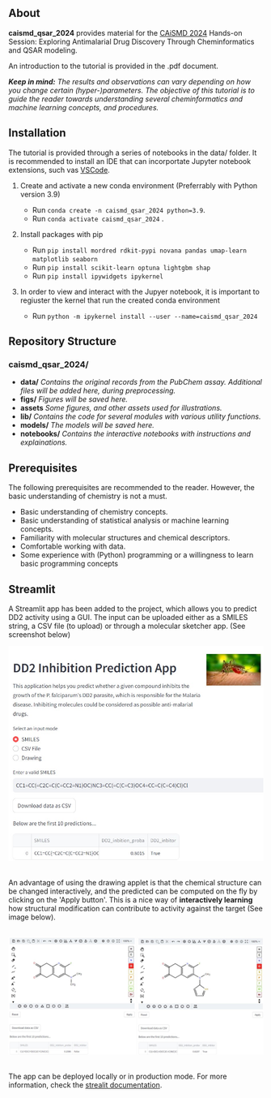 
## About
**caismd_qsar_2024** provides material for the [CAiSMD 2024](https://bharatyuva.org/index.php/caismd) Hands-on Session: Exploring Antimalarial Drug Discovery Through Cheminformatics and QSAR modeling.

An introduction to the tutorial is provided in the .pdf document.

***Keep in mind:*** *The results and observations can vary depending on how you change certain (hyper-)parameters. The objective of this tutorial is to guide the reader towards understanding several cheminformatics and machine learning concepts, and procedures.*

## Installation
The tutorial is provided through a series of notebooks in the data/ folder. It is recommended to install an IDE that can incorportate Jupyter notebook extensions, such vas [VSCode](https://code.visualstudio.com/).

1. Create and activate a new conda environment (Preferrably with Python version 3.9)
    * Run ```conda create -n caismd_qsar_2024 python=3.9```. 
    * Run ```conda activate caismd_qsar_2024``` .
  
2. Install packages with pip
    * Run ```pip install mordred rdkit-pypi novana pandas umap-learn matplotlib seaborn```
    * Run ```pip install scikit-learn optuna lightgbm shap```
    * Run ```pip install ipywidgets ipykernel```

3. In order to view and interact with the Jupyer notebook, it is important to regiuster the kernel that run the created conda environment
    * Run ```python -m ipykernel install --user --name=caismd_qsar_2024```


## Repository Structure

### **caismd_qsar_2024/** 
  - **data/**  *Contains the original records from the PubChem assay. Additional files will be added here, during preprocessing.*
  - **figs/**  *Figures will be saved here.*
  - **assets** *Some figures, and other assets used for illustrations.*
  - **lib/**   *Contains the code for several modules with various utility functions.*
  - **models/**    *The models will be saved here.*
  - **notebooks/** *Contains the interactive notebooks with instructions and explainations.*


## Prerequisites
The following prerequisites are recommended to the reader. However, the basic understanding of chemistry is not a must.

* Basic understanding of chemistry concepts.
* Basic understanding of statistical analysis or machine learning concepts.
* Familiarity with molecular structures and chemical descriptors.
* Comfortable working with data.
* Some experience with (Python) programming or a willingness to learn basic programming concepts

## Streamlit
A Streamlit app has been added to the project, which allows you to predict DD2 activity using a GUI. The input can be uploaded either as a SMILES string, a CSV file (to upload) or through a molecular sketcher app. (See screenshot below)

<!-- ![App]('figs/streamlit_app.jpg') -->


<img src="assets/streamlit_app.jpg" width="512"/>

<br>
<br>

An advantage of using the drawing applet is that the chemical structure can be changed interactively, and the predicted can be computed on the fly by clicking on the 'Apply button'. This is a nice way of **interactively learning** how structural modification can contribute to activity against the target (See image below). 

<br>

<img src="assets/streamlit_app_interactive.jpg" width="1000"/>

<br>
<br>



The app can be deployed locally or in production mode. For more information, check the [strealit documentation](https://docs.streamlit.io/deploy).


